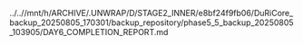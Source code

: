 ../..//mnt/h/ARCHIVE/.UNWRAP/D/STAGE2_INNER/e8bf24f9fb06/DuRiCore_backup_20250805_170301/backup_repository/phase5_5_backup_20250805_103905/DAY6_COMPLETION_REPORT.md